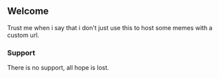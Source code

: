 ## Welcome

Trust me when i say that i don't just use this to host some memes with a custom url.

### Support

There is no support, all hope is lost.
